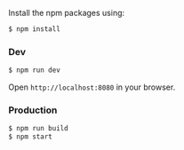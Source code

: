Install the npm packages using:

```bash
$ npm install
```

### Dev
```bash
$ npm run dev
```
Open `http://localhost:8080` in your browser.

### Production

```bash
$ npm run build
$ npm start
```


